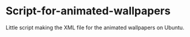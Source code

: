 Script-for-animated-wallpapers
==============================

Little script making the XML file for the animated wallpapers on Ubuntu.